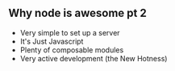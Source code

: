 ##  Why node is awesome pt 2

* Very simple to set up a server
* It's Just Javascript
* Plenty of composable modules
* Very active development (the New Hotness)